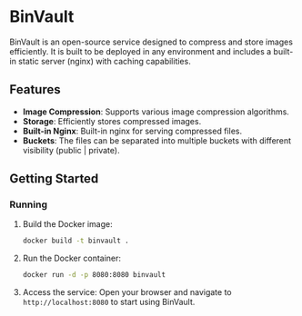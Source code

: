 # BinVault

BinVault is an open-source service designed to compress and store images efficiently. It is built to be deployed in any environment and includes a built-in static server (nginx) with caching capabilities.

## Features

- **Image Compression**: Supports various image compression algorithms.
- **Storage**: Efficiently stores compressed images.
- **Built-in Nginx**: Built-in nginx for serving compressed files.
- **Buckets**: The files can be separated into multiple buckets with different visibility (public | private).

## Getting Started

### Running

1. Build the Docker image:
    ```sh
    docker build -t binvault .
    ```

2. Run the Docker container:
    ```sh
    docker run -d -p 8080:8080 binvault
    ```

3. Access the service:
    Open your browser and navigate to `http://localhost:8080` to start using BinVault.